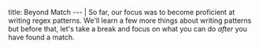 title: Beyond Match
--- |
  So far, our focus was to become proficient at writing regex patterns. We'll learn a few more things about writing patterns but before that, let's take a break and focus on what you can do *after* you have found a match.
